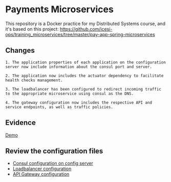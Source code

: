 # Payments Microservices

This repository is a Docker practice for my Distributed Systems course, and it's based on this project: https://github.com/icesi-ops/training_microservices/tree/master/pay-app-spring-microservices

## Changes

    1. The application properties of each application on the configuration server now include information about the consul port and server.

    2. The application now includes the actuator dependency to facilitate health checks management.

    3. The loadbalancer has been configured to redirect incoming traffic to the appropriate microservice using consul as the DNS.

    4. The gateway configuration now includes the respective API and service endpoints, as well as traffic policies. 

## Evidence

[Demo](https://clipchamp.com/watch/RuTAekPzfXZ)

## Review the configuration files
- [Consul configuration on config server](config)
- [Loadbalancer configuration](haproxy/haproxy.cfg)
- [API Gateway configuration](appgw/gateway.config.yml)

